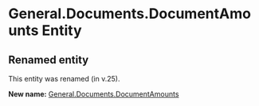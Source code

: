 # General.Documents.DocumentAmounts Entity

## Renamed entity

This entity was renamed (in v.25).

**New name:** [General.Documents.DocumentAmounts](General.Documents.DocumentAmounts.md)
